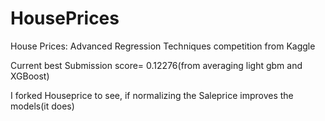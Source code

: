 # HousePrices
House Prices: Advanced Regression Techniques competition from Kaggle

Current best Submission score= 0.12276(from averaging light gbm and XGBoost)

I forked Houseprice to see, if normalizing the Saleprice improves the models(it does)
